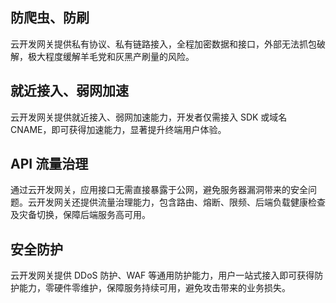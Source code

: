 ## 防爬虫、防刷
云开发网关提供私有协议、私有链路接入，全程加密数据和接口，外部无法抓包破解，极大程度缓解羊毛党和灰黑产刷量的风险。

## 就近接入、弱网加速
云开发网关提供就近接入、弱网加速能力，开发者仅需接入 SDK 或域名 CNAME，即可获得加速能力，显著提升终端用户体验。

## API 流量治理
通过云开发网关，应用接口无需直接暴露于公网，避免服务器漏洞带来的安全问题。云开发网关还提供流量治理能力，包含路由、熔断、限频、后端负载健康检查及灾备切换，保障后端服务高可用。

## 安全防护
云开发网关提供 DDoS 防护、WAF 等通用防护能力，用户一站式接入即可获得防护能力，零硬件零维护，保障服务持续可用，避免攻击带来的业务损失。

